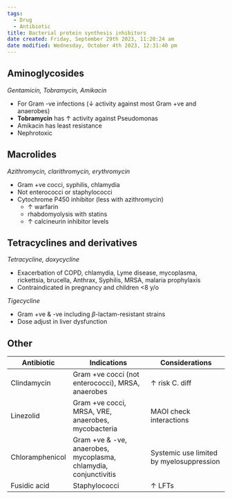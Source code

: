 ```yaml
---
tags:
  - Drug
  - Antibiotic
title: Bacterial protein synthesis inhibitors
date created: Friday, September 29th 2023, 11:20:24 am
date modified: Wednesday, October 4th 2023, 12:31:40 pm
---
```

## Aminoglycosides
_Gentamicin, Tobramycin, Amikacin_
- For Gram -ve infections ($\downarrow$ activity against most Gram +ve and anaerobes)
- **Tobramycin** has $\uparrow$ activity against Pseudomonas
- Amikacin has least resistance
- Nephrotoxic

## Macrolides
_Azithromycin, clarithromycin, erythromycin_
- Gram +ve cocci, syphilis, chlamydia
- Not enterococci or staphylococci
- Cytochrome P450 inhibitor (less with azithromycin)
	- $\uparrow$ warfarin
	- rhabdomyolysis with statins
	- $\uparrow$ calcineurin inhibitor levels

## Tetracyclines and derivatives
_Tetracycline, doxycycline_
- Exacerbation of COPD, chlamydia, Lyme disease, mycoplasma, rickettsia, brucella, Anthrax, Syphilis, MRSA, malaria prophylaxis  
- Contraindicated in pregnancy and children <8 y/o

_Tigecycline_
- Gram +ve & -ve including $\beta$-lactam-resistant strains
- Dose adjust in liver dysfunction
## Other

| Antibiotic      | Indications                                                      | Considerations                           |
| --------------- | ---------------------------------------------------------------- | ---------------------------------------- |
| Clindamycin     | Gram +ve cocci (not enterococci), MRSA, anaerobes                | $\uparrow$ risk C. diff                  |
| Linezolid       | Gram +ve cocci, MRSA, VRE, anaerobes, mycobacteria               | MAOI check interactions                  |
| Chloramphenicol | Gram +ve & -ve, anaerobes, mycoplasma, chlamydia, conjunctivitis | Systemic use limited by myelosuppression |
| Fusidic acid    | Staphylococci                                                    | $\uparrow$ LFTs                                         |
